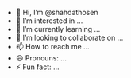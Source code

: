 - 👋 Hi, I’m @shahdathosen
- 👀 I’m interested in ...
- 🌱 I’m currently learning ...
- 💞️ I’m looking to collaborate on ...
- 📫 How to reach me ...
- 😄 Pronouns: ...
- ⚡ Fun fact: ...

<!---
shahdathosen/shahdathosen is a ✨ special ✨ repository because its `README.md` (this file) appears on your GitHub profile.
You can click the Preview link to take a look at your changes.
--->
